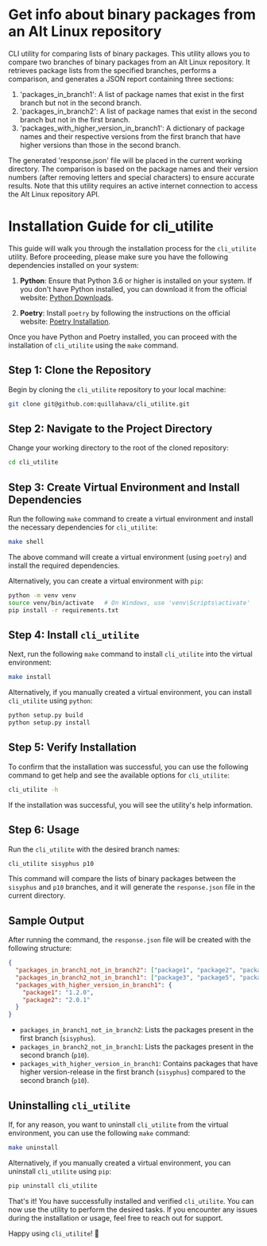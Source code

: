 # Get info about binary packages from an Alt Linux repository

CLI utility for comparing lists of binary packages. This utility allows you to compare two branches of binary packages from an Alt Linux repository. It retrieves package lists from the specified branches, performs a comparison, and generates a JSON report containing three sections:

1. 'packages_in_branch1': A list of package names that exist in the first branch but not in the second branch.
2. 'packages_in_branch2': A list of package names that exist in the second branch but not in the first branch.
3. 'packages_with_higher_version_in_branch1': A dictionary of package names and their respective versions from the first branch that have higher versions than those in the second branch.

The generated 'response.json' file will be placed in the current working directory. The comparison is based on the package names and their version numbers (after removing letters and special characters) to ensure accurate results. Note that this utility requires an active internet connection to access the Alt Linux repository API.

# Installation Guide for cli_utilite

This guide will walk you through the installation process for the `cli_utilite` utility. Before proceeding, please make sure you have the following dependencies installed on your system:

1. **Python**: Ensure that Python 3.6 or higher is installed on your system. If you don't have Python installed, you can download it from the official website: [Python Downloads](https://www.python.org/downloads/).

2. **Poetry**: Install `poetry` by following the instructions on the official website: [Poetry Installation](https://python-poetry.org/docs/#installation).

Once you have Python and Poetry installed, you can proceed with the installation of `cli_utilite` using the `make` command.

## Step 1: Clone the Repository

Begin by cloning the `cli_utilite` repository to your local machine:

```bash
git clone git@github.com:quillahava/cli_utilite.git
```

## Step 2: Navigate to the Project Directory

Change your working directory to the root of the cloned repository:

```bash
cd cli_utilite
```

## Step 3: Create Virtual Environment and Install Dependencies

Run the following `make` command to create a virtual environment and install the necessary dependencies for `cli_utilite`:

```bash
make shell
```

The above command will create a virtual environment (using `poetry`) and install the required dependencies.

Alternatively, you can create a virtual environment with `pip`:

```bash
python -m venv venv
source venv/bin/activate   # On Windows, use 'venv\Scripts\activate'
pip install -r requirements.txt
```

## Step 4: Install `cli_utilite`

Next, run the following `make` command to install `cli_utilite` into the virtual environment:

```bash
make install
```

Alternatively, if you manually created a virtual environment, you can install `cli_utilite` using `python`:

```bash
python setup.py build
python setup.py install
```

## Step 5: Verify Installation

To confirm that the installation was successful, you can use the following command to get help and see the available options for `cli_utilite`:

```bash
cli_utilite -h
```

If the installation was successful, you will see the utility's help information.

## Step 6: Usage

Run the `cli_utilite` with the desired branch names:

```bash
cli_utilite sisyphus p10
```

This command will compare the lists of binary packages between the `sisyphus` and `p10` branches, and it will generate the `response.json` file in the current directory.

## Sample Output

After running the command, the `response.json` file will be created with the following structure:

```json
{
  "packages_in_branch1_not_in_branch2": ["package1", "package2", "package4"],
  "packages_in_branch2_not_in_branch1": ["package3", "package5", "package6"],
  "packages_with_higher_version_in_branch1": {
    "package1": "1.2.0",
    "package2": "2.0.1"
  }
}
```

- `packages_in_branch1_not_in_branch2`: Lists the packages present in the first branch (`sisyphus`).
- `packages_in_branch2_not_in_branch1`: Lists the packages present in the second branch (`p10`).
- `packages_with_higher_version_in_branch1`: Contains packages that have higher version-release in the first branch (`sisyphus`) compared to the second branch (`p10`).

## Uninstalling `cli_utilite`

If, for any reason, you want to uninstall `cli_utilite` from the virtual environment, you can use the following `make` command:

```bash
make uninstall
```

Alternatively, if you manually created a virtual environment, you can uninstall `cli_utilite` using `pip`:

```bash
pip uninstall cli_utilite
```

That's it! You have successfully installed and verified `cli_utilite`. You can now use the utility to perform the desired tasks. If you encounter any issues during the installation or usage, feel free to reach out for support.

Happy using `cli_utilite`! 🚀
